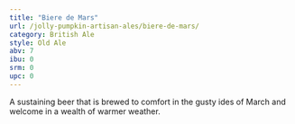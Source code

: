 ```yaml
---
title: "Biere de Mars"
url: /jolly-pumpkin-artisan-ales/biere-de-mars/
category: British Ale
style: Old Ale
abv: 7
ibu: 0
srm: 0
upc: 0
---
```

A sustaining beer that is brewed to comfort in the gusty ides of March and welcome in a wealth of warmer weather.
